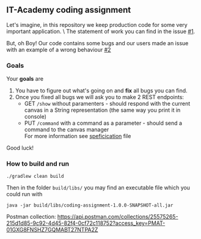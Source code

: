 ## IT-Academy coding assignment 
                
Let's imagine, in this repository we keep production code for some very important application. \ 
The statement of work you can find in the issue [#1](/../../issues/1).  

But, oh Boy! Our code contains some bugs and our users made an issue with an example of a wrong behaviour [#2](/../../issues/2) 

### Goals

Your __goals__ are

1. You have to figure out what's going on and __fix__ all bugs you can find.
2. Once you fixed all bugs we will ask you to make 2 REST endpoints:
    * GET `/show` without paramenters - should respond with the current canvas in a String representation (the same way you print it in console)
    * PUT `/command` with a command as a parameter - should send a command to the canvas manager  
For more information see [speficication](rest-api-specification.yaml) file  

Good luck! 

### How to build and run

```
./gradlew clean build
```

Then in the folder `build/libs/` you may find an executable file which you could run with 
```
java -jar build/libs/coding-assignment-1.0.0-SNAPSHOT-all.jar
```

Postman collection: https://api.postman.com/collections/25575265-215d1d85-9c92-4d45-82f4-0cf72c118752?access_key=PMAT-01GXG8FNSHZ7GQMABT27NTPA2Z
